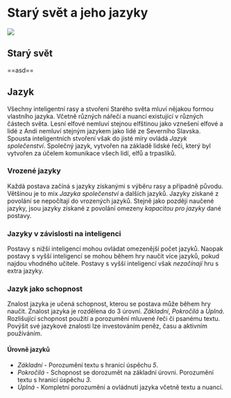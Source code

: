 # Starý svět a jeho jazyky

<img src="/assets/ow.jpg" style="zoom:100%;" />

## Starý svět

==asd==

## Jazyk

Všechny inteligentní rasy a stvoření Starého světa mluví nějakou formou vlastního jazyka. Včetně různých nářečí a nuancí existující v různých částech světa. Lesní elfové nemluví stejnou elfštinou jako vznešení elfové a lidé z Andi nemluví stejným jazykem jako lidé ze Severního Slavska. Spousta inteligentních stvoření však do jisté míry ovládá *Jazyk společenství*. Společný jazyk, vytvořen na základě lidské řeči, který byl vytvořen za účelem komunikace všech lidí, elfů a trpaslíků.

### Vrozené jazyky

Každá postava začíná s jazyky získanými s výběru rasy a případně původu. Většinou je to mix *Jazyka společenství* a dalších jazyků. Jazyky získané z povolání se nepočítají do vrozených jazyků. Stejně jako později naučené jazyky, jsou jazyky získané z povolání omezeny *kapacitou pro jazyky* dané postavy.

### Jazyky v závislosti na inteligenci

Postavy s nižší inteligencí mohou ovládat omezenější počet jazyků. Naopak postavy s vyšší inteligencí se mohou během hry naučit více jazyků, pokud najdou vhodného učitele. Postavy s vyšší inteligencí však *nezačínají* hru s extra jazyky.

### Jazyk jako schopnost

Znalost jazyka je učená schopnost, kterou se postava může během hry naučit. Znalost jazyka je rozdělena do 3 úrovní. *Základní*, *Pokročilá* a *Úplná*. Rozlišující schopnost použití a porozumění mluvené řeči či psanému textu. Povýšit své jazykové znalosti lze investováním peněz, času a aktivním používáním. 

#### Úrovně jazyků

- *Základní* - Porozumění textu s hranicí úspěchu *5*.
- *Pokročilá* - Schopnost se dorozumět na základní úrovni. Porozumění textu s hranicí úspěchu *3*.
- *Úplná* - Kompletní porozumění a ovládnutí jazyka včetně textu a nuancí.
